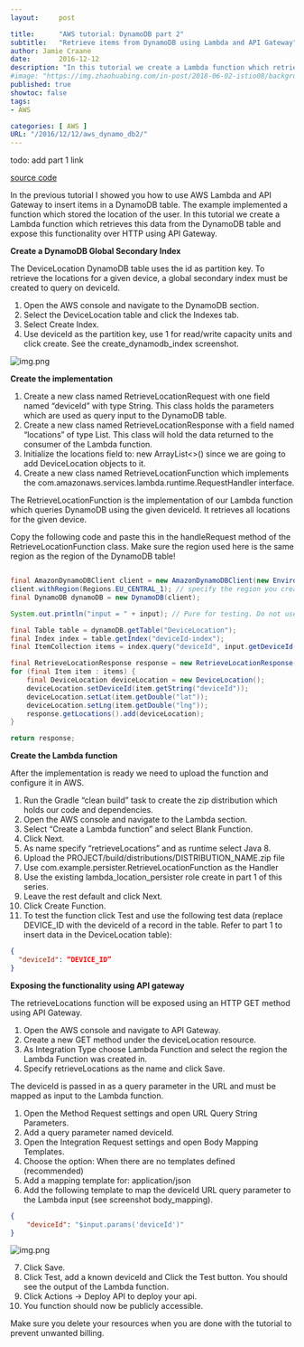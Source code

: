 ```yaml
---
layout:     post

title:      "AWS tutorial: DynamoDB part 2"
subtitle:   "Retrieve items from DynamoDB using Lambda and API Gateway"
author: Jamie Craane
date:       2016-12-12
description: "In this tutorial we create a Lambda function which retrieves this data from the DynamoDB table and expose this functionality over HTTP using API Gateway."
#image: "https://img.zhaohuabing.com/in-post/2018-06-02-istio08/background.jpg"
published: true
showtoc: false
tags:
- AWS

categories: [ AWS ]
URL: "/2016/12/12/aws_dynamo_db2/"
---
```


todo: add part 1 link

[source code](https://github.com/jcraane/LambdaDynamoDBApiGateway)

In the previous tutorial I showed you how to use AWS Lambda and API Gateway to insert items in a DynamoDB table. The example implemented a function which stored the location of the user. In this tutorial we create a Lambda function which retrieves this data from the DynamoDB table and expose this functionality over HTTP using API Gateway.

**Create a DynamoDB Global Secondary Index**

The DeviceLocation DynamoDB table uses the id as partition key. To retrieve the locations for a given device, a global secondary index must be created to query on deviceId.

1. Open the AWS console and navigate to the DynamoDB section.
2. Select the DeviceLocation table and click the Indexes tab.
3. Select Create Index.
4. Use deviceId as the partition key, use 1 for read/write capacity units and click create. See the create_dynamodb_index screenshot.

![img.png](/img/posts/dynamodb-create-index.png)

**Create the implementation**

1. Create a new class named RetrieveLocationRequest with one field named “deviceId” with type String. This class holds the parameters which are used as query input to the  DynamoDB table.
2. Create a new class named RetrieveLocationResponse with a field named “locations” of type List. This class will hold the data returned to the consumer of the Lambda function.
3. Initialize the locations field to: new ArrayList<>() since we are going to add DeviceLocation objects to it.
4. Create a new class named RetrieveLocationFunction which implements the com.amazonaws.services.lambda.runtime.RequestHandler interface.

The RetrieveLocationFunction is the implementation of our Lambda function which queries DynamoDB using the given deviceId. It retrieves all locations for the given device.

Copy the following code and paste this in the handleRequest method of the RetrieveLocationFunction class. Make sure the region used here is the same region as the region of the DynamoDB table!

```java

final AmazonDynamoDBClient client = new AmazonDynamoDBClient(new EnvironmentVariableCredentialsProvider());
client.withRegion(Regions.EU_CENTRAL_1); // specify the region you created the table in.
final DynamoDB dynamoDB = new DynamoDB(client);

System.out.println("input = " + input); // Pure for testing. Do not use System.out in production code

final Table table = dynamoDB.getTable("DeviceLocation");
final Index index = table.getIndex("deviceId-index");
final ItemCollection items = index.query("deviceId", input.getDeviceId());

final RetrieveLocationResponse response = new RetrieveLocationResponse();
for (final Item item : items) {
    final DeviceLocation deviceLocation = new DeviceLocation();
    deviceLocation.setDeviceId(item.getString("deviceId"));
    deviceLocation.setLat(item.getDouble("lat"));
    deviceLocation.setLng(item.getDouble("lng"));
    response.getLocations().add(deviceLocation);
}

return response;
```

**Create the Lambda function**

After the implementation is ready we need to upload the function and configure it in AWS.

1. Run the Gradle “clean build” task to create the zip distribution which holds our code and dependencies.
2. Open the AWS console and navigate to the Lambda section.
3. Select “Create a Lambda function” and select Blank Function.
4. Click Next.
5. As name specify “retrieveLocations” and as runtime select Java 8.
6. Upload the PROJECT/build/distributions/DISTRIBUTION_NAME.zip file
7. Use com.example.persister.RetrieveLocationFunction as the Handler
8. Use the existing lambda_location_persister role create in part 1 of this series.
9. Leave the rest default and click Next.
9. Click Create Function.
10. To test the function click Test and use the following test data (replace DEVICE_ID with the deviceId of a record in the table. Refer to part 1 to insert data in the DeviceLocation table):

```json
{
  "deviceId": “DEVICE_ID”
}
```

**Exposing the functionality using API gateway**

The retrieveLocations function will be exposed using an HTTP GET method using API Gateway.

1. Open the AWS console and navigate to API Gateway.
2. Create a new GET method under the deviceLocation resource.
3. As Integration Type choose Lambda Function and select the region the Lambda Function was created in.
4. Specify retrieveLocations as the name and click Save.

The deviceId is passed in as a query parameter in the URL and must be mapped as input to the Lambda function.

1. Open the Method Request settings and open URL Query String Parameters.
2. Add a query parameter named deviceId.
3. Open the Integration Request settings and open Body Mapping Templates.
4. Choose the option: When there are no templates defined (recommended)
5. Add a mapping template for: application/json
6. Add the following template to map the deviceId URL query parameter to the Lambda input (see screenshot body_mapping).

```json
{
    "deviceId": "$input.params('deviceId')"
}
```
![img.png](/img/posts/dynamodb-body-mapping.png)

7. Click Save.
8. Click Test, add a known deviceId and Click the Test button. You should see the output of the Lambda function.
9. Click Actions -> Deploy API to deploy your api.
10. You function should now be publicly accessible.

Make sure you delete your resources when you are done with the tutorial to prevent unwanted billing.

